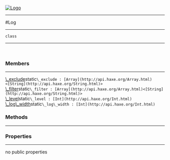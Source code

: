 
[![Logo](../../images/logo.png)](../../api/index.html)

---



#Log



---

`class`
<span class="meta">

</span>


---

&nbsp;
&nbsp;

<h3>Members</h3> <hr/><span class="member apipage">
            <a name="_exclude"><a class="lift" href="#_exclude">\_exclude</a></a><span class="inline-block static">static</span><code class="signature apipage">\_exclude : [Array](http://api.haxe.org/Array.html)&lt;[String](http://api.haxe.org/String.html)&gt;</code><br/></span>
        <span class="small_desc_flat"></span><span class="member apipage">
            <a name="_filter"><a class="lift" href="#_filter">\_filter</a></a><span class="inline-block static">static</span><code class="signature apipage">\_filter : [Array](http://api.haxe.org/Array.html)&lt;[String](http://api.haxe.org/String.html)&gt;</code><br/></span>
        <span class="small_desc_flat"></span><span class="member apipage">
            <a name="_level"><a class="lift" href="#_level">\_level</a></a><span class="inline-block static">static</span><code class="signature apipage">\_level : [Int](http://api.haxe.org/Int.html)</code><br/></span>
        <span class="small_desc_flat"></span><span class="member apipage">
            <a name="_log_width"><a class="lift" href="#_log_width">\_log\_width</a></a><span class="inline-block static">static</span><code class="signature apipage">\_log\_width : [Int](http://api.haxe.org/Int.html)</code><br/></span>
        <span class="small_desc_flat"></span>

<h3>Methods</h3> <hr/>

<h3>Properties</h3> <hr/>no public properties

&nbsp;
&nbsp;
&nbsp;